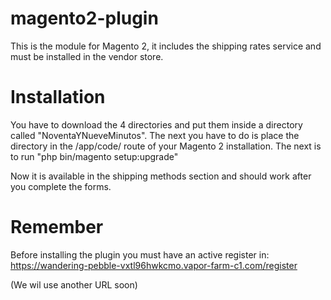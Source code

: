 # magento2-plugin
This is the module for Magento 2, it includes the shipping rates service and must be installed in the vendor store.

# Installation
You have to download the 4 directories and put them inside a directory called "NoventaYNueveMinutos".
The next you have to do is place the directory in the /app/code/ route of your Magento 2 installation.
The next is to run "php bin/magento setup:upgrade"

Now it is available in the shipping methods section and should work after you complete the forms.

# Remember
Before installing the plugin you must have an active register in: 
https://wandering-pebble-vxtl96hwkcmo.vapor-farm-c1.com/register

(We wil use another URL soon)
